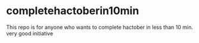 # completehactoberin10min
This repo is for anyone who wants to complete hactober in less than 10 min.
very good initiative
